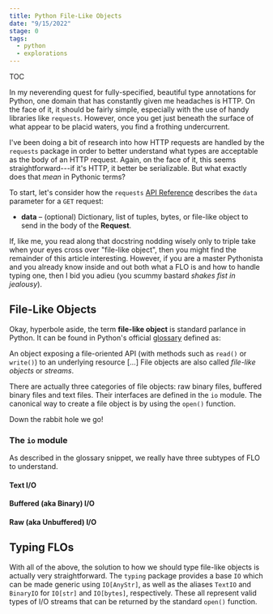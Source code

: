 ```yaml
---
title: Python File-Like Objects
date: "9/15/2022"
stage: 0
tags:
  - python
  - explorations
---
```


<script lang="ts">
  import EmphasisBox from '$lib/components/core/EmphasisBox.svelte';
  import ProgressBlock from '$lib/components/dev/ProgressBlock.svelte';
  import StickyNav from '$lib/components/dev/StickyNav.svelte';
  import { page } from '$app/stores';
</script>

<StickyNav page={$page}>

TOC

</StickyNav>

In my neverending quest for fully-specified, beautiful type annotations for Python, one domain that has constantly given me headaches is HTTP. On the face of it, it should be fairly simple, especially with the use of handy libraries like `requests`. However, once you get just beneath the surface of what appear to be placid waters, you find a frothing undercurrent.

I've been doing a bit of research into how HTTP requests are handled by the `requests` package in order to better understand what types are acceptable as the body of an HTTP request. Again, on the face of it, this seems straightforward---if it's HTTP, it better be serializable. But what exactly does that *mean* in Pythonic terms?

To start, let's consider how the `requests` [API Reference](https://requests.readthedocs.io/en/latest/api/) describes the `data` parameter for a `GET` request:

- **data** – (optional) Dictionary, list of tuples, bytes, or file-like object to send in the body of the **Request**.

If, like me, you read along that docstring nodding wisely only to triple take when your eyes cross over "file-like object", then you might find the remainder of this article interesting. However, if you are a master Pythonista and you already know inside and out both what a FLO is and how to handle typing one, then I bid you adieu (you scummy bastard *shakes fist in jealousy*).


## File-Like Objects

Okay, hyperbole aside, the term **file-like object** is standard parlance in Python. It can be found in Python's official [glossary](https://docs.python.org/3/glossary.html#term-file-object) defined as:


<EmphasisBox title="File-Like Object">

  An object exposing a file-oriented API (with methods such as `read()` or `write()`) to an underlying resource [...] File objects are also called *file-like objects* or *streams*.

  There are actually three categories of file objects: raw binary files, buffered binary files and text files. Their interfaces are defined in the `io` module. The canonical way to create a file object is by using the `open()` function.

</EmphasisBox>

Down the rabbit hole we go!

<ProgressBlock />

### The `io` module

As described in the glossary snippet, we really have three subtypes of FLO to understand.

#### Text I/O

#### Buffered (aka Binary) I/O

#### Raw (aka Unbuffered) I/O

## Typing FLOs

With all of the above, the solution to how we should type file-like objects is actually very straightforward. The `typing` package provides a base `IO` which can be made generic using `IO[AnyStr]`, as well as the aliases `TextIO` and `BinaryIO` for `IO[str]` and `IO[bytes]`, respectively. These all represent valid types of I/O streams that can be returned by the standard `open()` function.
